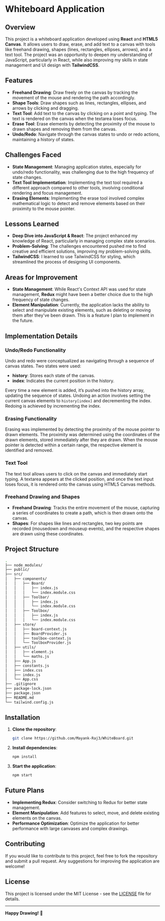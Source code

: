# Whiteboard Application

## Overview

This project is a whiteboard application developed using **React** and **HTML5 Canvas**. It allows users to draw, erase, and add text to a canvas with tools like freehand drawing, shapes (lines, rectangles, ellipses, arrows), and a text tool. The project was an opportunity to deepen my understanding of JavaScript, particularly in React, while also improving my skills in state management and UI design with **TailwindCSS**.

## Features

- **Freehand Drawing**: Draw freely on the canvas by tracking the movement of the mouse and rendering the path accordingly.
- **Shape Tools**: Draw shapes such as lines, rectangles, ellipses, and arrows by clicking and dragging.
- **Text Tool**: Add text to the canvas by clicking on a point and typing. The text is rendered on the canvas when the textarea loses focus.
- **Erase Tool**: Erase elements by detecting the proximity of the mouse to drawn shapes and removing them from the canvas.
- **Undo/Redo**: Navigate through the canvas states to undo or redo actions, maintaining a history of states.

## Challenges Faced

- **State Management**: Managing application states, especially for undo/redo functionality, was challenging due to the high frequency of state changes.
- **Text Tool Implementation**: Implementing the text tool required a different approach compared to other tools, involving conditional rendering and focus management.
- **Erasing Elements**: Implementing the erase tool involved complex mathematical logic to detect and remove elements based on their proximity to the mouse pointer.

## Lessons Learned

- **Deep Dive into JavaScript & React**: The project enhanced my knowledge of React, particularly in managing complex state scenarios.
- **Problem-Solving**: The challenges encountered pushed me to find creative and efficient solutions, improving my problem-solving skills.
- **TailwindCSS**: I learned to use TailwindCSS for styling, which streamlined the process of designing UI components.

## Areas for Improvement

- **State Management**: While React's Context API was used for state management, **Redux** might have been a better choice due to the high frequency of state changes.
- **Element Manipulation**: Currently, the application lacks the ability to select and manipulate existing elements, such as deleting or moving them after they've been drawn. This is a feature I plan to implement in the future.

## Implementation Details

### Undo/Redo Functionality

Undo and redo were conceptualized as navigating through a sequence of canvas states. Two states were used:

- **history**: Stores each state of the canvas.
- **index**: Indicates the current position in the history.

Every time a new element is added, it’s pushed into the history array, updating the sequence of states. Undoing an action involves setting the current canvas elements to `history[index]` and decrementing the index. Redoing is achieved by incrementing the index.

### Erasing Functionality

Erasing was implemented by detecting the proximity of the mouse pointer to drawn elements. The proximity was determined using the coordinates of the drawn elements, stored immediately after they are drawn. When the mouse pointer is detected within a certain range, the respective element is identified and removed.

### Text Tool

The text tool allows users to click on the canvas and immediately start typing. A textarea appears at the clicked position, and once the text input loses focus, it is rendered onto the canvas using HTML5 Canvas methods.

### Freehand Drawing and Shapes

- **Freehand Drawing**: Tracks the entire movement of the mouse, capturing a series of coordinates to create a path, which is then drawn onto the canvas.
- **Shapes**: For shapes like lines and rectangles, two key points are recorded (mousedown and mouseup events), and the respective shapes are drawn using these coordinates.

## Project Structure

```bash
.
├── node_modules/
├── public/
├── src/
│   ├── components/
│   │   ├── Board/
│   │   │   ├── index.js
│   │   │   └── index.module.css
│   │   ├── Toolbar/
│   │   │   ├── index.js
│   │   │   └── index.module.css
│   │   ├── Toolbox/
│   │   │   ├── index.js
│   │   │   └── index.module.css
│   ├── store/
│   │   ├── board-context.js
│   │   ├── BoardProvider.js
│   │   ├── toolbox-context.js
│   │   └── ToolboxProvider.js
│   ├── utils/
│   │   ├── element.js
│   │   └── maths.js
│   ├── App.js
│   ├── constants.js
│   ├── index.css
│   ├── index.js
│   └── App.css
├── .gitignore
├── package-lock.json
├── package.json
├── README.md
└── tailwind.config.js
```

## Installation

1. **Clone the repository**:
   ```bash
   git clone https://github.com/Mayank-Raj3/WhiteBoard.git
   ```
2. **Install dependencies**:
   ```bash
   npm install
   ```
3. **Start the application**:
   ```bash
   npm start
   ```

## Future Plans

- **Implementing Redux**: Consider switching to Redux for better state management.
- **Element Manipulation**: Add features to select, move, and delete existing elements on the canvas.
- **Performance Optimization**: Optimize the application for better performance with large canvases and complex drawings.

## Contributing

If you would like to contribute to this project, feel free to fork the repository and submit a pull request. Any suggestions for improving the application are welcome!

## License

This project is licensed under the MIT License - see the [LICENSE](LICENSE) file for details.

---

**Happy Drawing!** 🎨
